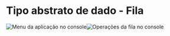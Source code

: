 # Tipo abstrato de dado - Fila

![Menu da aplicação no console](../media/menu.png?raw=true)![Operações da fila no console](../media/exibir-fila.png?raw=true)

